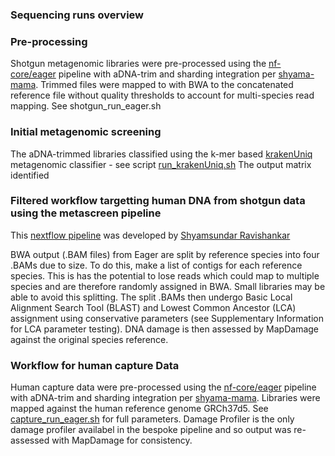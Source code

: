 ### Sequencing runs overview

### Pre-processing
Shotgun metagenomic libraries  were pre-processed using the [nf-core/eager](https://github.com/nf-core/eager) pipeline with aDNA-trim and sharding integration per [shyama-mama](https://github.com/shyama-mama/eager/tree/v2.4.5-sharding). Trimmed files were mapped to with BWA to the concatenated reference file without quality thresholds to account for multi-species read mapping. See shotgun_run_eager.sh 

### Initial metagenomic screening
The aDNA-trimmed libraries classified using the k-mer based [krakenUniq](https://github.com/fbreitwieser/krakenuniq) metagenomic classifier - see script [run_krakenUniq.sh](https://github.com/DawnALewis/Cloggs-Cave/blob/main/02_BioInformatics/run-kraken.sh)
The output matrix identified 

### Filtered workflow targetting human DNA from shotgun data using the metascreen pipeline
This [nextflow pipeline](https://github.com/DawnALewis/Cloggs-Cave/blob/main/02_BioInformatics/start_screening.sh) was developed by [Shyamsundar Ravishankar](https://github.com/shyama-mama/) 

BWA output (.BAM files) from Eager are split by reference species into four .BAMs due to size. To do this, make a list of contigs for each reference species. This is has the potential to lose reads which could map to multiple species and are therefore randomly assigned in BWA. Small libraries may be able to avoid this splitting. 
The split .BAMs then undergo Basic Local Alignment Search Tool (BLAST) and Lowest Common Ancestor (LCA) assignment using conservative parameters (see Supplementary Information for LCA parameter testing). 
DNA damage is then assessed by MapDamage against the original species reference. 


### Workflow for human capture Data

Human capture data were pre-processed using the [nf-core/eager](https://github.com/nf-core/eager) pipeline with aDNA-trim and sharding integration per [shyama-mama](https://github.com/shyama-mama/eager/tree/v2.4.5-sharding). Libraries were mapped against the human reference genome GRCh37d5. See [capture_run_eager.sh](https://github.com/DawnALewis/Cloggs-Cave/blob/main/02_BioInformatics/capture_run_eager.sh) for full parameters. Damage Profiler is the only damage profiler availabel in the bespoke pipeline and so output was re-assessed with MapDamage for consistency.
